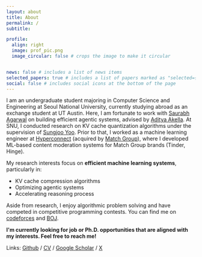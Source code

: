 ```yaml
---
layout: about
title: About
permalink: /
subtitle:

profile:
  align: right
  image: prof_pic.png
  image_circular: false # crops the image to make it circular


news: false # includes a list of news items
selected_papers: true # includes a list of papers marked as "selected={true}"
social: false # includes social icons at the bottom of the page
---
```


I am an undergraduate student majoring in Computer Science and Engineering at Seoul National University, currently studying abroad as an exchange student at UT Austin. Here, I am fortunate to work with [Saurabh Agarwal](https://saurabh.dev/) on building efficient agentic systems, advised by [Aditya Akella](https://www.cs.utexas.edu/~akella/). At SNU, I conducted research on KV cache quantization algorithms under the supervision of [Sungjoo Yoo](http://cmalab.snu.ac.kr/member/yeonbin). Prior to that, I worked as a machine learning engineer at [Hyperconnect](https://hyperconnect.com/) (acquired by [Match Group](https://mtch.com/)), where I developed ML-based content moderation systems for Match Group brands (Tinder, Hinge).

My research interests focus on **efficient machine learning systems**, particularly in:
- KV cache compression algorithms
- Optimizing agentic systems
- Accelerating reasoning process

Aside from research, I enjoy algorithmic problem solving and have competed in competitive programming contests. You can find me on [codeforces](https://codeforces.com/profile/diordhd) and [BOJ](https://www.acmicpc.net/user/dhdroid).

**I'm currently looking for job or Ph.D. opportunities that are aligned with my interests. Feel free to reach me!**

Links: [Github](https://github.com/DHdroid) / [CV](assets/pdf/CV_Donghyun_Son.pdf) / [Google Scholar](https://scholar.google.com/citations?user=xAAK1lsAAAAJ&hl=ko) / [X](https://x.com/dhdroiid)
